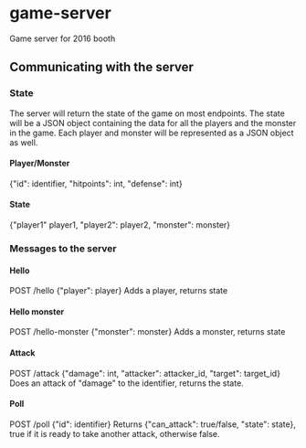 # game-server
Game server for 2016 booth


## Communicating with the server
### State
The server will return the state of the game on most endpoints. The state will be a JSON object containing the data for all the players and the monster in the game. Each player and monster will be represented as a JSON object as well.

#### Player/Monster
{"id": identifier, "hitpoints": int, "defense": int}

#### State
{"player1" player1, "player2": player2, "monster": monster}

### Messages to the server
#### Hello
POST /hello
{"player": player}
Adds a player, returns state

#### Hello monster
POST /hello-monster
{"monster": monster}
Adds a monster, returns state

#### Attack
POST /attack
{"damage": int, "attacker": attacker_id, "target": target_id}
Does an attack of "damage" to the identifier, returns the state.


#### Poll
POST /poll
{"id": identifier}
Returns {"can_attack": true/false, "state": state}, true if it is ready to take another attack, otherwise false.

